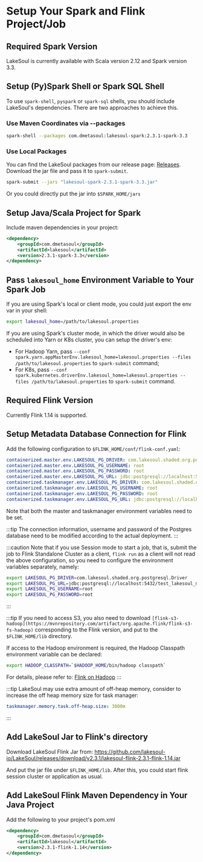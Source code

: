 # Setup Your Spark and Flink Project/Job

## Required Spark Version
LakeSoul is currently available with Scala version 2.12 and Spark version 3.3.

## Setup (Py)Spark Shell or Spark SQL Shell
To use `spark-shell`, `pyspark` or `spark-sql` shells, you should include LakeSoul's dependencies. There are two approaches to achieve this.

### Use Maven Coordinates via --packages
```bash
spark-shell --packages com.dmetasoul:lakesoul-spark:2.3.1-spark-3.3
```

### Use Local Packages
You can find the LakeSoul packages from our release page: [Releases](https://github.com/lakesoul-io/LakeSoul/releases).
Download the jar file and pass it to `spark-submit`.
```bash
spark-submit --jars "lakesoul-spark-2.3.1-spark-3.3.jar"
```

Or you could directly put the jar into `$SPARK_HOME/jars`

## Setup Java/Scala Project for Spark
Include maven dependencies in your project:
```xml
<dependency>
    <groupId>com.dmetasoul</groupId>
    <artifactId>lakesoul</artifactId>
    <version>2.3.1-spark-3.3</version>
</dependency>
```

## Pass `lakesoul_home` Environment Variable to Your Spark Job
If you are using Spark's local or client mode, you could just export the env var in your shell:
```bash
export lakesoul_home=/path/to/lakesoul.properties
```

If you are using Spark's cluster mode, in which the driver would also be scheduled into Yarn or K8s cluster, you can setup the driver's env:
- For Hadoop Yarn, pass `--conf spark.yarn.appMasterEnv.lakesoul_home=lakesoul.properties --files /path/to/lakesoul.properties` to `spark-submit` command;
- For K8s, pass `--conf spark.kubernetes.driverEnv.lakesoul_home=lakesoul.properties --files /path/to/lakesoul.properties` to `spark-submit` command.

## Required Flink Version
Currently Flink 1.14 is supported.

## Setup Metadata Database Connection for Flink

Add the following configuration to `$FLINK_HOME/conf/flink-conf.yaml`:
```yaml
containerized.master.env.LAKESOUL_PG_DRIVER: com.lakesoul.shaded.org.postgresql.Driver
containerized.master.env.LAKESOUL_PG_USERNAME: root
containerized.master.env.LAKESOUL_PG_PASSWORD: root
containerized.master.env.LAKESOUL_PG_URL: jdbc:postgresql://localhost:5432/test_lakesoul_meta?stringtype=unspecified
containerized.taskmanager.env.LAKESOUL_PG_DRIVER: com.lakesoul.shaded.org.postgresql.Driver
containerized.taskmanager.env.LAKESOUL_PG_USERNAME: root
containerized.taskmanager.env.LAKESOUL_PG_PASSWORD: root
containerized.taskmanager.env.LAKESOUL_PG_URL: jdbc:postgresql://localhost:5432/test_lakesoul_meta?stringtype=unspecified
```

Note that both the master and taskmanager environment variables need to be set.

:::tip
The connection information, username and password of the Postgres database need to be modified according to the actual deployment.
:::

:::caution
Note that if you use Session mode to start a job, that is, submit the job to Flink Standalone Cluster as a client, `flink run` as a client will not read the above configuration, so you need to configure the environment variables separately, namely:

```bash
export LAKESOUL_PG_DRIVER=com.lakesoul.shaded.org.postgresql.Driver
export LAKESOUL_PG_URL=jdbc:postgresql://localhost:5432/test_lakesoul_meta?stringtype=unspecified
export LAKESOUL_PG_USERNAME=root
export LAKESOUL_PG_PASSWORD=root
````
:::

:::tip
If you need to access S3, you also need to download `[flink-s3-hadoop](https://mvnrepository.com/artifact/org.apache.flink/flink-s3-fs-hadoop)` corresponding to the Flink version, and put to the `$FLINK_HOME/lib` directory.

If access to the Hadoop environment is required, the Hadoop Classpath environment variable can be declared:
```bash
export HADOOP_CLASSPATH=`$HADOOP_HOME/bin/hadoop classpath`
```
For details, please refer to: [Flink on Hadoop](https://nightlies.apache.org/flink/flink-docs-release-1.14/docs/deployment/resource-providers/yarn/)
:::

:::tip
LakeSoul may use extra amount of off-heap memory, consider to increase the off heap memory size for task manager:
```yaml
taskmanager.memory.task.off-heap.size: 3000m
```
:::

## Add LakeSoul Jar to Flink's directory
Download LakeSoul Flink Jar from: https://github.com/lakesoul-io/LakeSoul/releases/download/v2.3.1/lakesoul-flink-2.3.1-flink-1.14.jar

And put the jar file under `$FLINK_HOME/lib`. After this, you could start flink session cluster or application as usual.

## Add LakeSoul Flink Maven Dependency in Your Java Project

Add the following to your project's pom.xml
```xml
<dependency>
    <groupId>com.dmetasoul</groupId>
    <artifactId>lakesoul</artifactId>
    <version>2.3.1-flink-1.14</version>
</dependency>
```